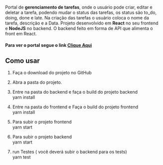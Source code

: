 Portal de <b>gerenciamento de tarefas</b>, onde o usuário pode criar, editar e deletar a tarefa, podendo mudar o status das tarefas, os status são to_do, doing, done e late. Na criação das tarefas o usuário coloca o nome da tarefa, descrição e a Data. Projeto desenvolvido em <b>React</b> no seu frontend e <b>NodeJS</b> no backend. O backend feito em forma de API que alimenta o front em React. 


<h4>Para ver o portal segue o link <a href="" rel="nofollow">Clique Aqui</a></h4>

<h2>Como usar</h2>

1. Faça o download do projeto no GitHub

2. Abra a pasta do projeto.

3. Entre na pasta do backend e faça o build do projeto backend
</br>yarn install

4. Entre na pasta do frontend e Faça o build do projeto frontend
</br>yarn install

5. Para subir o projeto frontend
</br>yarn start

5. Para subir o projeto backend
</br>yarn start

5. run Testes ( você deverá subir o backend para os tests)
</br>yarn test
